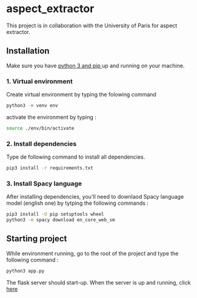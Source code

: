 # aspect_extractor
This project is in collaboration with the University of Paris for aspect extractor.

## Installation

Make sure you have [python 3 and pip ](https://www.python.org/downloads/) up and running on your machine.

### 1. Virtual environment
Create virtual environment by typing the folowing command

```bash
python3 -m venv env  
```
activate the environment by typing :
```bash
source ./env/bin/activate
```

### 2. Install dependencies
Type de following command to install all dependencies.

```bash
pip3 install -r requirements.txt
```

### 3. Install Spacy language
After installing dependencies, you'll need to downlaod Spacy language model (english one) by tytping the following commands :

```bash
pip3 install -U pip setuptools wheel
python3 -m spacy download en_core_web_sm
```
## Starting project
While environment running, go to the root of the project and type the following command :
```bash
python3 app.py
```
The flask server should start-up.
When the server is up and running, click [here](http://localhost:8000/)
